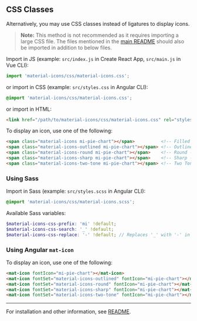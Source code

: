 ## CSS Classes

Alternatively, you may use CSS classes instead of ligatures to display icons.

> **Note:** This method is not recommended as it requires importing a large CSS file. The files mentioned in the [main README](https://github.com/marella/material-icons#usage) should also be imported in addition to below files.

Import in JS (example: `src/index.js` in Create React App, `src/main.js` in Vue CLI):

```js
import 'material-icons/css/material-icons.css';
```

or import in CSS (example: `src/styles.css` in Angular CLI):

```css
@import 'material-icons/css/material-icons.css';
```

or import in HTML:

```html
<link href="/path/to/material-icons/css/material-icons.css" rel="stylesheet">
```

To display an icon, use one of the following:

```html
<span class="material-icons mi-pie-chart"></span>          <!-- Filled -->
<span class="material-icons-outlined mi-pie-chart"></span> <!-- Outlined -->
<span class="material-icons-round mi-pie-chart"></span>    <!-- Round -->
<span class="material-icons-sharp mi-pie-chart"></span>    <!-- Sharp -->
<span class="material-icons-two-tone mi-pie-chart"></span> <!-- Two Tone -->
```

### Using Sass

Import in Sass (example: `src/styles.scss` in Angular CLI):

```scss
@import 'material-icons/css/material-icons.scss';
```

Available Sass variables:

```scss
$material-icons-css-prefix: 'mi' !default;
$material-icons-css-search: '_' !default;
$material-icons-css-replace: '-' !default; // Replaces '_' with '-' in CSS classes
```

### Using Angular `mat-icon`

To display an icon, use one of the following:

```html
<mat-icon fontIcon="mi-pie-chart"></mat-icon>
<mat-icon fontSet="material-icons-outlined" fontIcon="mi-pie-chart"></mat-icon>
<mat-icon fontSet="material-icons-round" fontIcon="mi-pie-chart"></mat-icon>
<mat-icon fontSet="material-icons-sharp" fontIcon="mi-pie-chart"></mat-icon>
<mat-icon fontSet="material-icons-two-tone" fontIcon="mi-pie-chart"></mat-icon>
```

---

For installation and other information, see [README](https://github.com/marella/material-icons#readme).
